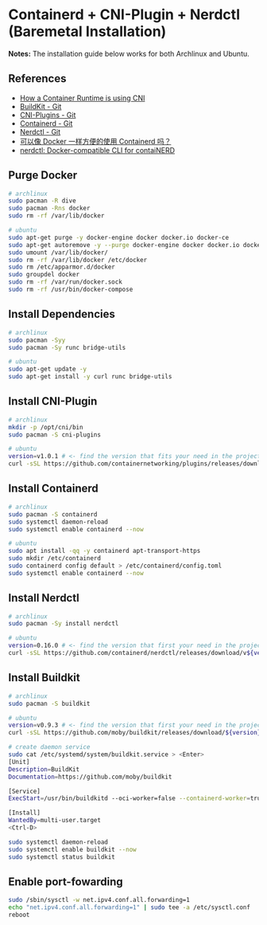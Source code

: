 # Containerd + CNI-Plugin + Nerdctl (Baremetal Installation)

**Notes:** The installation guide below works for both Archlinux and Ubuntu.

## References

- [How a Container Runtime is using CNI](https://karampok.me/posts/container-networking-with-cni/)
- [BuildKit - Git](https://github.com/moby/buildkit)
- [CNI-Plugins - Git](https://github.com/containernetworking/plugins)
- [Containerd - Git](https://github.com/containerd/containerd)
- [Nerdctl - Git](https://github.com/containerd/nerdctl)
- [可以像 Docker 一样方便的使用 Containerd 吗？](https://www.51cto.com/article/679424.html)
- [nerdctl: Docker-compatible CLI for contaiNERD](https://medium.com/nttlabs/nerdctl-359311b32d0e)

## Purge Docker

```bash
# archlinux
sudo pacman -R dive
sudo pacman -Rns docker
sudo rm -rf /var/lib/docker

# ubuntu
sudo apt-get purge -y docker-engine docker docker.io docker-ce
sudo apt-get autoremove -y --purge docker-engine docker docker.io docker-ce
sudo umount /var/lib/docker/
sudo rm -rf /var/lib/docker /etc/docker
sudo rm /etc/apparmor.d/docker
sudo groupdel docker
sudo rm -rf /var/run/docker.sock
sudo rm -rf /usr/bin/docker-compose
```
## Install Dependencies

```bash
# archlinux
sudo pacman -Syy
sudo pacman -Sy runc bridge-utils

# ubuntu
sudo apt-get update -y
sudo apt-get install -y curl runc bridge-utils
```

## Install CNI-Plugin

```bash
# archlinux
mkdir -p /opt/cni/bin
sudo pacman -S cni-plugins

# ubuntu
version=v1.0.1 # <- find the version that fits your need in the project release page
curl -sSL https://github.com/containernetworking/plugins/releases/download/${version}/cni-plugins-linux-amd64-${version}.tgz | sudo tar -xvz -C /opt/cni/bin
```

## Install Containerd

```bash
# archlinux
sudo pacman -S containerd
sudo systemctl daemon-reload
sudo systemctl enable containerd --now

# ubuntu
sudo apt install -qq -y containerd apt-transport-https
sudo mkdir /etc/containerd
sudo containerd config default > /etc/containerd/config.toml
sudo systemctl enable containerd --now
```

## Install Nerdctl

```bash
# archlinux
sudo pacman -Sy install nerdctl

# ubuntu
version=0.16.0 # <- find the version that first your need in the project release page
curl -sSL https://github.com/containerd/nerdctl/releases/download/v${version}/nerdctl-${version}-linux-amd64.tar.gz | sudo tar -C -xzvvf /usr/local/bin
```

## Install Buildkit

```bash
# archlinux
sudo pacman -S buildkit

# ubuntu
version=v0.9.3 # <- find the version that first your need in the project release page
curl -sSL https://github.com/moby/buildkit/releases/download/${version}/buildkit-${version}.linux-amd64.tar.gz | sudo tar -C -xzvf /usr/bin

# create daemon service
sudo cat /etc/systemd/system/buildkit.service > <Enter>
[Unit]
Description=BuildKit
Documentation=https://github.com/moby/buildkit

[Service]
ExecStart=/usr/bin/buildkitd --oci-worker=false --containerd-worker=true

[Install]
WantedBy=multi-user.target
<Ctrl-D>

sudo systemctl daemon-reload
sudo systemctl enable buildkit --now
sudo systemctl status buildkit
```


## Enable port-fowarding

```bash
sudo /sbin/sysctl -w net.ipv4.conf.all.forwarding=1
echo "net.ipv4.conf.all.forwarding=1" | sudo tee -a /etc/sysctl.conf
reboot
```
